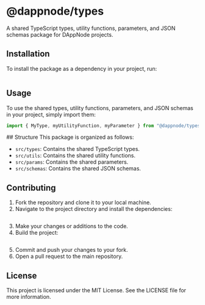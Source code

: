 # @dappnode/types

A shared TypeScript types, utility functions, parameters, and JSON schemas package for DAppNode projects.

## Installation

To install the package as a dependency in your project, run:

```npm install @dappnode/types

```

## Usage

To use the shared types, utility functions, parameters, and JSON schemas in your project, simply import them:

```typescript
import { MyType, myUtilityFunction, myParameter } from "@dappnode/types";
```

## Structure
This package is organized as follows:

- `src/types`: Contains the shared TypeScript types.
- `src/utils`: Contains the shared utility functions.
- `src/params`: Contains the shared parameters.
- `src/schemas`: Contains the shared JSON schemas.

## Contributing

1. Fork the repository and clone it to your local machine.
2. Navigate to the project directory and install the dependencies:

```npm install

```

3. Make your changes or additions to the code.
4. Build the project:

```npm run build

```

5. Commit and push your changes to your fork.
6. Open a pull request to the main repository.

## License

This project is licensed under the MIT License. See the LICENSE file for more information.
